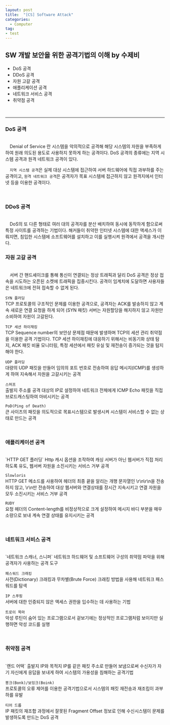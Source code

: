 ```yaml
---
layout: post
title:  "[CS] Software Attack"
categories:
  - Computer
tag:
- test 
---
```


## SW 개발 보안을 위한 공격기법의 이해 by 수제비

* DoS 공격
* DDoS 공격
* 자원 고갈 공격
* 애플리케이션 공격
* 네트워크 서비스 공격 
* 취약점 공격
<br>

<hr>

### DoS 공격
<br>
　Denial of Service 란 시스템을 악의적으로 공격해 해당 시스템의 자원을 부족하게 하여 원래 의도된 용도로 사용하지 못하게 하는 공격이다. DoS 공격의 종류에는 지역 시스템 공격과 원격 네트워크 공격이 있다.

　`지역 시스템 공격`은 실제 대상 시스템에 접근하여 서버 하드웨어에 직접 과부하를 주는 공격이고, `원격 네트워크 공격`은 공격자가 목표 시스템에 접근하지 않고 원격지에서 인터넷 등을 이용한 공격이다.

<br>

### DDoS 공격
<br>
　DoS의 또 다른 형태로 여러 대의 공격자를 분산 배치하여 동시에 동작하게 함으로써 특정 사이트를 공격하는 기법이다. 해커들이 취약한 인터넷 시스템에 대한 액세스가 이뤄지면, 침입한 시스템에 소프트웨어를 설치하고 이를 실행시켜 원격에서 공격을 개시한다.

<br>

### 자원 고갈 공격
<br>
　서버 간 핸드셰이크를 통해 통신이 연결되는 정상 트래픽과 달리 DoS 공격은 정상 접속을 시도하는 오픈된 소켓에 트래픽을 집중시킨다. 공격이 임계치에 도달하면 사용자들은 네트워크에 전혀 접속할 수 없게 된다.  

`SYN 플러딩`  
TCP 프로토콜의 구조적인 문제를 이용한 공격으로, 공격자는 ACK를 발송하지 않고 계속 새로운 연결 요청을 하게 되어 (SYN 패킷) 서버는 자원할당을 해지하지 않고 자원만 소비하여 자원이 고갈된다.  

`TCP 세션 하이재킹`  
TCP Sequence number의 보안상 문제점 때문에 발생하며 TCP의 세션 관리 취약점을 이용한 공격 기법이다. TCP 세션 하이재킹에 대응하기 위해서는 비동기화 상태 탐지, ACK 패킷 비율 모니터링, 특정 세션에서 패킷 유실 및 재전송이 증가되는 것을 탐지해야 한다.

`UDP 플러딩`  
대량의 UDP 패킷을 만들어 임의의 포트 번호로 전송하여 응답 메시지(ICMP)를 생성하게 하여 지속해서 자원을 고갈시키는 공격  

`스머프`  
출발지 주소를 공격 대상의 IP로 설정하여 네트워크 전체에게 ICMP Echo 패킷을 직접 브로드캐스팅하여 마비시키는 공격  

`PoD(Ping of Death)`  
큰 사이즈의 패킷을 의도적으로 목표시스템으로 발생시켜 시스템이 서비스할 수 없는 상태로 만드는 공격  

<br>

### 애플리케이션 공격
<br>
`HTTP GET 플러딩`  
Http 캐시 옵션을 조작하여 캐싱 서버가 아닌 웹서버가 직접 처리하도록 유도, 웹서버 자원을 소진시키는 서비스 거부 공격  

`Slowloris`  
HTTP GET 메소드를 사용하여 헤더의 최종 끝을 알리는 개행 문자열인 \r\n\r\n을 전송하지 않고, \r\n만 전송하여 대상 웹서버와 연결상태를 장시간 지속시키고 연결 자원을 모두 소진시키는 서비스 거부 공격  

`RUDY`  
요청 헤더의 Content-length를 비정상적으로 크게 설정하여 메시지 바디 부분을 매우 소량으로 보내 계속 연결 상태를 유지시키는 공격  

<br>

### 네트워크 서비스 공격
<br>
`네트워크 스캐너, 스니퍼`  
네트워크 하드웨어 및 소프트웨어 구성의 취약점 파악을 위해 공격자가 사용하는 공격 도구  

`패스워드 크래킹`  
사전(Dictionary) 크래킹과 무차별(Brute Force) 크래킹 방법을 사용해 네트워크 패스워드를 탐색  

`IP 스푸핑`  
서버에 대한 인증되지 않은 액세스 권한을 입수하는 데 사용하는 기법  

`트로이 목마`  
악성 루틴이 숨어 있는 프로그램으로서 겉보기에는 정상적인 프로그램처럼 보이지만 실행하면 악성 코드를 실행  

<br>

### 취약점 공격
<br>
`랜드 어택`  
출발지 IP와 목적지 IP를 같은 패킷 주소로 만들어 보냄으로써 수신자가 자기 자신에게 응답을 보내게 하여 시스템의 가용성을 침해하는 공격기법  

`봉크(Bonk)/보잉크(Boink)`  
프로토콜의 오류 제어를 이용한 공격기법으로서 시스템의 패킷 재전송과 재조립이 과부하를 유발

`티어 드롭`  
IP 패킷의 재조합 과정에서 잘못된 Fragment Offset 정보로 인해 수신시스템이 문제를 발생하도록 만드는 DoS 공격  

<br>